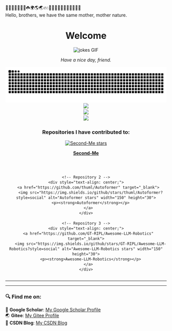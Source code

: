 🌱🌲🌳🌴🌵🌾🌿☘️🌍🌎🌏🔥💧🌊🐪🐫🦙🦒🐻‍❄️🐨🐼🦥🦦  
Hello, brothers, we have the same mother, mother nature.  

<div align="center">
 <h1 align="center">Welcome</h1>
 <img src="https://media.giphy.com/media/5GJGCRq5zaS5oOzQvK/giphy.gif" width="300" alt="jokes GIF">
 <p align="center"><i>Have a nice day, friend.</i></p>
 <picture>
  <source media="(prefers-color-scheme: dark)" srcset="https://raw.githubusercontent.com/Zero-coder/Zero-coder/output/github-contribution-grid-snake-dark.svg">
  <source media="(prefers-color-scheme: light)" srcset="https://raw.githubusercontent.com/Zero-coder/Zero-coder/output/github-contribution-grid-snake.svg">
  <img alt="github contribution grid snake animation" src="https://raw.githubusercontent.com/Zero-coder/Zero-coder/output/github-contribution-grid-snake.svg">
</picture>
</div>

<div align="center">  
 <img src="https://profile-counter.glitch.me/Zero-coder/count.svg" />  
</div>


<div align="center">
  <!-- Add the contributions graph -->
  <img src="https://github-readme-stats.vercel.app/api?username=Zero-coder&count_private=true&show_icons=true&hide_title=true&hide=prs,issues&theme=tokyonight" />
</div>

<div align="center">  
  <img src="https://github-readme-stats.vercel.app/api?username=Zero-coder&show_icons=true&theme=tokyonight" />
</div>

<div align="center">
  <h3>Repositories I have contributed to:</h3>
  <div style="display: flex; justify-content: center; gap: 30px; flex-wrap: wrap;">
    <!-- Repository 1 -->
    <div style="text-align: center;">
      <a href="https://github.com/mindverse/Second-Me" target="_blank">
        <img src="https://img.shields.io/github/stars/mindverse/Second-Me?style=social" alt="Second-Me stars" width="150" height="30">
        <p><strong>Second-Me</strong></p>
      </a>
    </div>
  
    <!-- Repository 2 -->
    <div style="text-align: center;">
      <a href="https://github.com/thuml/Autoformer" target="_blank">
        <img src="https://img.shields.io/github/stars/thuml/Autoformer?style=social" alt="Autoformer stars" width="150" height="30">
        <p><strong>Autoformer</strong></p>
      </a>
    </div>
  
    <!-- Repository 3 -->
    <div style="text-align: center;">
      <a href="https://github.com/GT-RIPL/Awesome-LLM-Robotics" target="_blank">
        <img src="https://img.shields.io/github/stars/GT-RIPL/Awesome-LLM-Robotics?style=social" alt="Awesome-LLM-Robotics stars" width="150" height="30">
        <p><strong>Awesome-LLM-Robotics</strong></p>
      </a>
    </div>
  </div>
</div>

<hr>





---

### 🔍 Find me on:  
📖 **Google Scholar**: [My Google Scholar Profile](https://scholar.google.com/citations?hl=zh-CN&user=ZRREqFIAAAAJ)  
🌏 **Gitee**: [My Gitee Profile](https://gitee.com/jiang_maowei)  
📝 **CSDN Blog**: [My CSDN Blog](https://blog.csdn.net/weixin_43332715?type=blog)  

<!-- _generated with [Platane/snk](https://github.com/Platane/snk)_ -->
<!--
**Zero-coder/Zero-coder** is a ✨ _special_ ✨ repository because its README.md (this file) appears on your GitHub profile.

Here are some ideas to get you started:

- 🔭 I’m currently working on ...
- 🌱 I’m currently learning ...
- 👯 I’m looking to collaborate on ...
- 🤔 I’m looking for help with ...
- 💬 Ask me about ...
- 📫 How to reach me: ...
- 😄 Pronouns: ...
- ⚡ Fun fact: ...
-->
